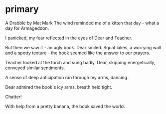 # primary
A Drabble
by Mat Mark
The wind reminded me of a kitten that day - what a day for Armageddon.

I panicked, my fear reflected in the eyes of Dear and Teacher.

But then we saw it - an ugly book. Dear smiled. Squat lakes, a worrying wall and a spotty texture - the book seemed like the answer to our prayers.

Teacher looked at the torch and sung badly. Dear, skipping energetically, conveyed similar sentiments.

A sense of deep anticipation ran through my arms, dancing .

Dear admired the book's icy arms, breath held tight.

Chatter!

With help from a pretty banana, the book saved the world. 
